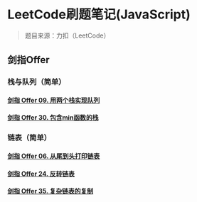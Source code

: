 # LeetCode刷题笔记(JavaScript)

> 题目来源：力扣（LeetCode）

## 剑指Offer

### 栈与队列（简单）

#### [剑指 Offer 09. 用两个栈实现队列](/docs/jz09.md)

#### [剑指 Offer 30. 包含min函数的栈](/docs/jz30.md)

### 链表（简单）

#### [剑指 Offer 06. 从尾到头打印链表](/docs/jz06.md)

#### [剑指 Offer 24. 反转链表](/docs/jz24.md)

#### [剑指 Offer 35. 复杂链表的复制](/docs/jz35.md)
